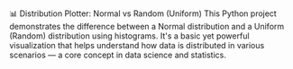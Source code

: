 📊 Distribution Plotter: Normal vs Random (Uniform)
This Python project demonstrates the difference between a Normal distribution and a Uniform (Random) distribution using histograms. It's a basic yet powerful visualization that helps understand how data is distributed in various scenarios — a core concept in data science and statistics.
